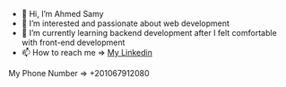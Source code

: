 - 👋 Hi, I’m Ahmed Samy
- 👀 I’m interested and passionate about web development
- 🌱 I’m currently learning backend development after I felt comfortable with front-end development
- 📫 How to reach me 
=> [My Linkedin](https://www.linkedin.com/in/ahmed-samy-767117242/)

My Phone Number => +201067912080
<!---
AhmedSamy16/AhmedSamy16 is a ✨ special ✨ repository because its `README.md` (this file) appears on your GitHub profile.
You can click the Preview link to take a look at your changes.
--->
